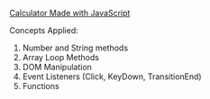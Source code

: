 [Calculator Made with JavaScript](https://wilmir.github.io/javascript-calculator/)

Concepts Applied:
1. Number and String methods
2. Array Loop Methods
3. DOM Manipulation
4. Event Listeners (Click, KeyDown, TransitionEnd)
5. Functions

